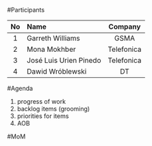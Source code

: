 #Participants

|No|Name|Company|
|:---:|:---|:---:|
|1|Garreth Williams|GSMA|
|2|Mona Mokhber|Telefonica|
|3|José Luis Urien Pinedo|Telefonica|
|4|Dawid Wróblewski|DT|

#Agenda
1. progress of work
2. backlog items (grooming)
3. priorities for items
4. AOB

#MoM